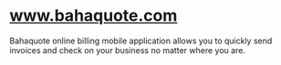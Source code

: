 www.bahaquote.com
================

Bahaquote online billing mobile application allows you to quickly send invoices and check on your business no matter where you are.
